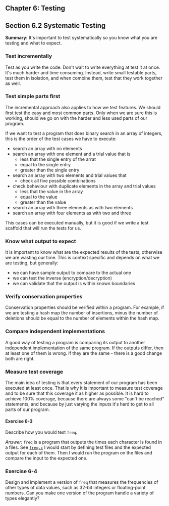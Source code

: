 ## Chapter 6: Testing

## Section 6.2 Systematic Testing
**Summary:** It's important to test systematically so you know what you are testing and what to expect.
### Test incrementally
Test as you write the code. Don't wait to write everything at test it at once. It's much harder and time consuming.
Instead, write small testable parts, test them in isolation, and when combine them, test that they work together as well.
### Test simple parts first
The incremental approach also applies to how we test features. We should first test the easy and most common parts.
Only when we are sure this is working, should we go on with the harder and less used parts of our program.

If we want to test a program that does binary search in an array of integers, this is the order of the test cases we have to execute:
- search an array with no elements
- search an array with one element and a trial value that is
    - less that the single entry of the arrat
    - equal to the single entry
    - greater than the single entry
- search an array with two elements and trial values that
    - check all five possible combinations
- check behaviour with duplicate elements in the array and trial values
    - less that the value in the array
    - equal to the value
    - greater than the value
- search an array with three elements as with two elements
- search an array with four elements as with two and three

This cases can be executed manually, but it is good if we write a test scaffold that will run the tests for us.
### Know what output to expect
It is important to know what are the expected results of the tests, otherwise we are wasting our time.
This is context specific and depends on what we are testing, but generally:
- we can have sample output to compare to the actual one
- we can test the inverse (encryption/decryption)
- we can validate that the output is within known boundaries
### Verify conservation properties
Conservation properties should be verified within a program.
For example, if we are testing a hash map the number of insertions, minus the number of deletions should be equal to the
number of elements within the hash map.
### Compare independent implementations
A good way of testing a program is comparing its output to another independent implementation of the same program.
If the outputs differ, then at least one of them is wrong. If they are the same - there is a good change both are right.
### Measure test coverage
The main idea of testing is that every statement of our program has been executed at least once.
That is why it is important to measure test coverage and to be sure that this coverage it as higher as possible.
It is hard to achieve 100% coverage, because there are always some "can't be reached" statements, and because by just varying the inputs it's hard to get to all parts of our program.

#### Exercise 6-3
Describe how you would test `freq`.

*Answer:* `freq` is a program that outputs the times each character is found in a files.
See [`freq.c`](freq.c)
I would start by defining test files and the expected output for each of them.
Then I would run the program on the files and compare the input to the expected one.

### Exercise 6-4
Design and implement a version of `freq` that measures the frequencies of other types of data values, such as 32-bit integers or floating-point numbers.
Can you make one version of the program handle a variety of types elegantly?
